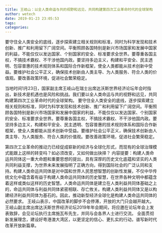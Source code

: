 ```yaml
---
title: 王岐山：以全人类命运与共的视野和远见，共同构建第四次工业革命时代的全球架构
author: wetech
date: 2019-01-23 23:05:53
tags: 
categories: 
---
```

要守住全人类安全的底线，逐步探索建立相关规则和标准，同时为科学发现和技术创新、推广和利用留下广阔空间。平衡照顾各国特别是新兴市场国家和发展中国家的利益，不能仅仅以发达国家、个别国家的安全、标准要求全世界。要尊重各国主权，不搞技术霸权、不干涉他国内政。要坚持多边主义，构建和平安全、民主透明、包容普惠的技术规则体系和国际合作新框架，使全人类都能从技术创新中受益。要维护社会公平正义，确保技术创新由人类主导、为人类服务、符合人类的价值观。要改善政策环境，促进社会繁荣稳定。
<!-- more -->
当地时间1月23日，国家副主席王岐山在瑞士出席达沃斯世界经济论坛年会时指出，新技术是机遇也是风险和挑战。我们要以全人类命运与共的视野和远见，共同构建第四次工业革命时代的全球架构。
要守住全人类安全的底线，逐步探索建立相关规则和标准，同时为科学发现和技术创新、推广和利用留下广阔空间。平衡照顾各国特别是新兴市场国家和发展中国家的利益，不能仅仅以发达国家、个别国家的安全、标准要求全世界。要尊重各国主权，不搞技术霸权、不干涉他国内政。要坚持多边主义，构建和平安全、民主透明、包容普惠的技术规则体系和国际合作新框架，使全人类都能从技术创新中受益。要维护社会公平正义，确保技术创新由人类主导、为人类服务、符合人类的价值观。要改善政策环境，促进社会繁荣稳定。
 
 
第四次工业革命的推动力已经促成崭新的经济与全球化形式，而现有的全球治理模式能跟上这样的转变吗？如必须改变，又如何做出抉择？
内容提要：构建人类命运共同体这一重大命题和重要思想的提出，具有深厚的历史文化底蕴和坚实的人类共同利益支撑，为世界未来发展指明了正确方向，得到国际社会的广泛认同和支持。构建人类命运共同体是对中国和世界人民思想智慧的创新性发展，不仅中华传统文化中蕴含着有益于构建人类命运共同体的历史智慧，在世界各种文明中都蕴含着这样或类似这样的历史智慧。人类命运共同体是建立在人类利益共同体基础之上的，命运共同体与利益共同体紧密相联、存亡攸关。构建人类利益共同体又是以构建经济利益共同体为基石的。因此，推动新型经济全球化是构建人类命运共同体的必然要求。
王岐山表示，中国改革的脚步不会停滞，开放的大门只会越开越大。
王岐山副主席出席达沃斯世界经济论坛2019年年会期间，将应邀在论坛年会上发表致辞，会见论坛执行主席施瓦布先生，并同与会各界人士进行交流。
全面贯彻新发展理念，建设好粤港澳大湾区，以更坚定的信心、更扎实的行动，谱写新时代改革开放新篇章。
